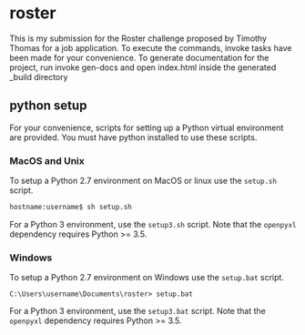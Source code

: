 # roster

This is my submission for the Roster challenge proposed by Timothy Thomas for a job application. To execute the commands, invoke tasks have been made for your convenience. To generate documentation for the project, run invoke gen-docs and open index.html inside the generated _build directory

## python setup

For your convenience, scripts for setting up a Python virtual environment are provided. You must have python installed to use these scripts.

### MacOS and Unix

To setup a Python 2.7 environment on MacOS or linux use the ``setup.sh`` script.

```bash
hostname:username$ sh setup.sh
```

For a Python 3 environment, use the ``setup3.sh`` script. Note that the ``openpyxl`` dependency requires Python >= 3.5.

### Windows

To setup a Python 2.7 environment on Windows use the ``setup.bat`` script.

```batch
C:\Users\username\Documents\roster> setup.bat
```

For a Python 3 environment, use the ``setup3.bat`` script. Note that the ``openpyxl`` dependency requires Python >= 3.5.


